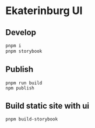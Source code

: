 # Ekaterinburg UI

## Develop

```bash
pnpm i
pnpm storybook
```

## Publish
```
pnpm run build
npm publish
```

## Build static site with ui
```bash
pnpm build-storybook
```
